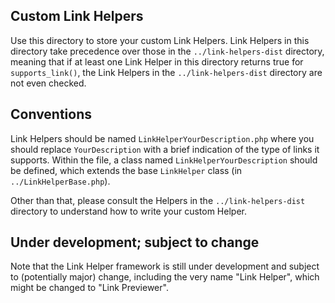 ## Custom Link Helpers

Use this directory to store your custom Link Helpers. Link Helpers in this directory take precedence over those in the `../link-helpers-dist` directory, meaning that if at least one Link Helper in this directory returns true for `supports_link()`, the Link Helpers in the `../link-helpers-dist` directory are not even checked.

## Conventions

Link Helpers should be named `LinkHelperYourDescription.php` where you should replace `YourDescription` with a brief indication of the type of links it supports. Within the file, a class named `LinkHelperYourDescription` should be defined, which extends the base `LinkHelper` class (in `../LinkHelperBase.php`).

Other than that, please consult the Helpers in the `../link-helpers-dist` directory to understand how to write your custom Helper.

## Under development; subject to change

Note that the Link Helper framework is still under development and subject to (potentially major) change, including the very name "Link Helper", which might be changed to "Link Previewer".